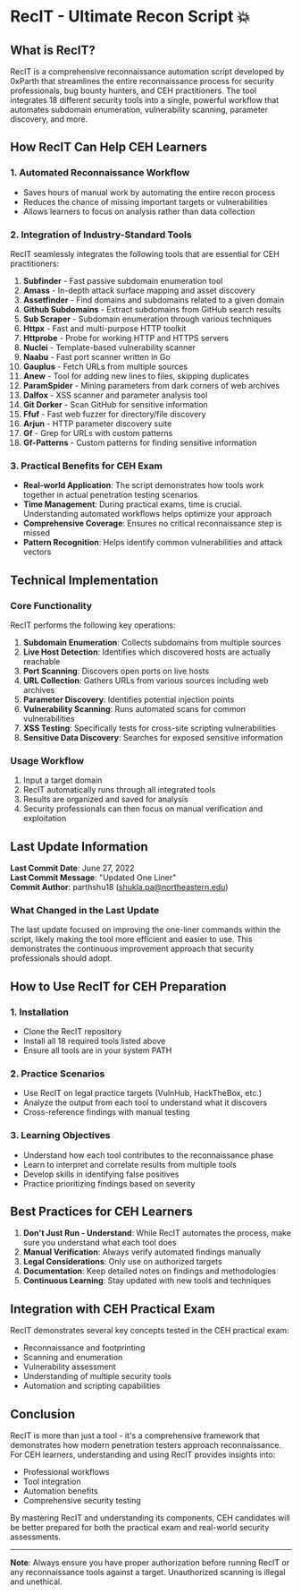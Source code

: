 # RecIT - Ultimate Recon Script 💥

## What is RecIT?

RecIT is a comprehensive reconnaissance automation script developed by 0xParth that streamlines the entire reconnaissance process for security professionals, bug bounty hunters, and CEH practitioners. The tool integrates 18 different security tools into a single, powerful workflow that automates subdomain enumeration, vulnerability scanning, parameter discovery, and more.

## How RecIT Can Help CEH Learners

### 1. **Automated Reconnaissance Workflow**
- Saves hours of manual work by automating the entire recon process
- Reduces the chance of missing important targets or vulnerabilities
- Allows learners to focus on analysis rather than data collection

### 2. **Integration of Industry-Standard Tools**
RecIT seamlessly integrates the following tools that are essential for CEH practitioners:

1. **Subfinder** - Fast passive subdomain enumeration tool
2. **Amass** - In-depth attack surface mapping and asset discovery
3. **Assetfinder** - Find domains and subdomains related to a given domain
4. **Github Subdomains** - Extract subdomains from GitHub search results
5. **Sub Scraper** - Subdomain enumeration through various techniques
6. **Httpx** - Fast and multi-purpose HTTP toolkit
7. **Httprobe** - Probe for working HTTP and HTTPS servers
8. **Nuclei** - Template-based vulnerability scanner
9. **Naabu** - Fast port scanner written in Go
10. **Gauplus** - Fetch URLs from multiple sources
11. **Anew** - Tool for adding new lines to files, skipping duplicates
12. **ParamSpider** - Mining parameters from dark corners of web archives
13. **Dalfox** - XSS scanner and parameter analysis tool
14. **Git Dorker** - Scan GitHub for sensitive information
15. **Ffuf** - Fast web fuzzer for directory/file discovery
16. **Arjun** - HTTP parameter discovery suite
17. **Gf** - Grep for URLs with custom patterns
18. **Gf-Patterns** - Custom patterns for finding sensitive information

### 3. **Practical Benefits for CEH Exam**
- **Real-world Application**: The script demonstrates how tools work together in actual penetration testing scenarios
- **Time Management**: During practical exams, time is crucial. Understanding automated workflows helps optimize your approach
- **Comprehensive Coverage**: Ensures no critical reconnaissance step is missed
- **Pattern Recognition**: Helps identify common vulnerabilities and attack vectors

## Technical Implementation

### Core Functionality
RecIT performs the following key operations:
1. **Subdomain Enumeration**: Collects subdomains from multiple sources
2. **Live Host Detection**: Identifies which discovered hosts are actually reachable
3. **Port Scanning**: Discovers open ports on live hosts
4. **URL Collection**: Gathers URLs from various sources including web archives
5. **Parameter Discovery**: Identifies potential injection points
6. **Vulnerability Scanning**: Runs automated scans for common vulnerabilities
7. **XSS Testing**: Specifically tests for cross-site scripting vulnerabilities
8. **Sensitive Data Discovery**: Searches for exposed sensitive information

### Usage Workflow
1. Input a target domain
2. RecIT automatically runs through all integrated tools
3. Results are organized and saved for analysis
4. Security professionals can then focus on manual verification and exploitation

## Last Update Information

**Last Commit Date**: June 27, 2022  
**Last Commit Message**: "Updated One Liner"  
**Commit Author**: parthshu18 (shukla.pa@northeastern.edu)

### What Changed in the Last Update
The last update focused on improving the one-liner commands within the script, likely making the tool more efficient and easier to use. This demonstrates the continuous improvement approach that security professionals should adopt.

## How to Use RecIT for CEH Preparation

### 1. **Installation**
- Clone the RecIT repository
- Install all 18 required tools listed above
- Ensure all tools are in your system PATH

### 2. **Practice Scenarios**
- Use RecIT on legal practice targets (VulnHub, HackTheBox, etc.)
- Analyze the output from each tool to understand what it discovers
- Cross-reference findings with manual testing

### 3. **Learning Objectives**
- Understand how each tool contributes to the reconnaissance phase
- Learn to interpret and correlate results from multiple tools
- Develop skills in identifying false positives
- Practice prioritizing findings based on severity

## Best Practices for CEH Learners

1. **Don't Just Run - Understand**: While RecIT automates the process, make sure you understand what each tool does
2. **Manual Verification**: Always verify automated findings manually
3. **Legal Considerations**: Only use on authorized targets
4. **Documentation**: Keep detailed notes on findings and methodologies
5. **Continuous Learning**: Stay updated with new tools and techniques

## Integration with CEH Practical Exam

RecIT demonstrates several key concepts tested in the CEH practical exam:
- Reconnaissance and footprinting
- Scanning and enumeration
- Vulnerability assessment
- Understanding of multiple security tools
- Automation and scripting capabilities

## Conclusion

RecIT is more than just a tool - it's a comprehensive framework that demonstrates how modern penetration testers approach reconnaissance. For CEH learners, understanding and using RecIT provides insights into:
- Professional workflows
- Tool integration
- Automation benefits
- Comprehensive security testing

By mastering RecIT and understanding its components, CEH candidates will be better prepared for both the practical exam and real-world security assessments.

---

**Note**: Always ensure you have proper authorization before running RecIT or any reconnaissance tools against a target. Unauthorized scanning is illegal and unethical.